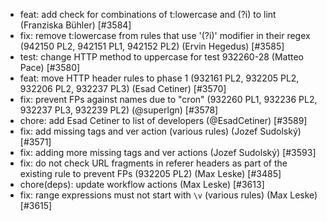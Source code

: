  * feat: add check for combinations of t:lowercase and (?i) to lint (Franziska Bühler) [#3584]
 * fix: remove t:lowercase from rules that use '(?i)' modifier in their regex (942150 PL2, 942151 PL1, 942152 PL2) (Ervin Hegedus) [#3585]
 * test: change HTTP method to uppercase for test 932260-28 (Matteo Pace) [#3580]
 * feat: move HTTP header rules to phase 1 (932161 PL2, 932205 PL2, 932206 PL2, 932237 PL3) (Esad Cetiner) [#3570]
 * fix: prevent FPs against names due to "cron" (932260 PL1, 932236 PL2, 932237 PL3, 932239 PL2) (@superlgn) [#3578]
 * chore: add Esad Cetiner to list of developers (@EsadCetiner) [#3589]
 * fix: add missing tags and ver action (various rules) (Jozef Sudolský) [#3571]
 * fix: adding more missing tags and ver actions (Jozef Sudolský) [#3593]
 * fix: do not check URL fragments in referer headers as part of the existing rule to prevent FPs (932205 PL2) (Max Leske) [#3485]
 * chore(deps): update workflow actions (Max Leske) [#3613]
 * fix: range expressions must not start with `\v` (various rules) (Max Leske) [#3615]
